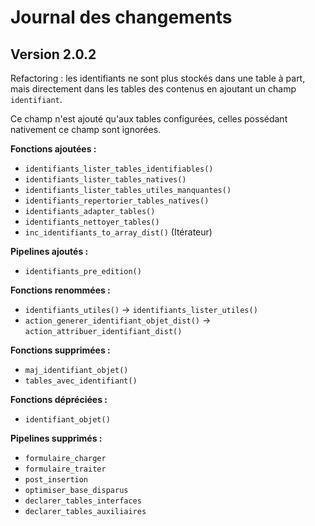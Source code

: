 # Journal des changements

## Version 2.0.2

Refactoring : les identifiants ne sont plus stockés dans une table à part, mais directement dans les tables des contenus en ajoutant un champ `identifiant`.

Ce champ n'est ajouté qu'aux tables configurées, celles possédant nativement ce champ sont ignorées.

**Fonctions ajoutées :**

* `identifiants_lister_tables_identifiables()`
* `identifiants_lister_tables_natives()`
* `identifiants_lister_tables_utiles_manquantes()`
* `identifiants_repertorier_tables_natives()`
* `identifiants_adapter_tables()`
* `identifiants_nettoyer_tables()`
* `inc_identifiants_to_array_dist()` (Itérateur)

**Pipelines ajoutés :**

* `identifiants_pre_edition()`

**Fonctions renommées :**

* `identifiants_utiles()` → `identifiants_lister_utiles()`
* `action_generer_identifiant_objet_dist()` → `action_attribuer_identifiant_dist()`

**Fonctions supprimées :**

* `maj_identifiant_objet()`
* `tables_avec_identifiant()`

**Fonctions dépréciées :**

* `identifiant_objet()`

**Pipelines supprimés :**

* `formulaire_charger`
* `formulaire_traiter`
* `post_insertion`
* `optimiser_base_disparus`
* `declarer_tables_interfaces`
* `declarer_tables_auxiliaires`